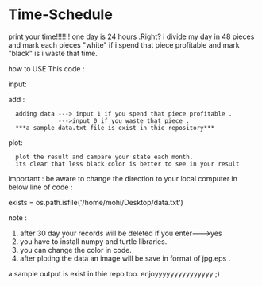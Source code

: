 # Time-Schedule
print your time!!!!!!!
one day is 24 hours .Right?
i divide my day in 48 pieces and mark each pieces "white" if i spend that piece profitable and mark "black" is i waste that time.

how to USE This code :

input:

  add :
  
      adding data ---> input 1 if you spend that piece profitable .
                  --->input 0 if you waste that piece .
      ***a sample data.txt file is exist in thie repository***
  
  plot:
  
      plot the result and campare your state each month.
      its clear that less black color is better to see in your result
 
 important :
 be aware to change the direction to your local computer in below line of code :
 
 exists = os.path.isfile('/home/mohi/Desktop/data.txt')
 
 note :
 
 1. after 30 day your records will be deleted if you enter--->yes
 2. you have to install numpy and turtle libraries.
 3. you can change the color in code.
 4. after ploting the data an image will be save in format of jpg.eps .

a sample output is exist in thie repo too.
 enjoyyyyyyyyyyyyyyy ;)
 
 
